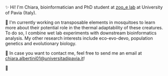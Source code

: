 ✨ Hi! I'm Chiara, bioinformatician and PhD student at [zoo_e lab](https://evolinus.github.io/zooe/) at University of Pavia (Italy).

🦟 I'm currently working on transposable elements in mosquitoes to learn more about their potential role in the thermal adaptability of these creatures. To do so, I combine wet lab experiments with downstream bioinformatics analysis. My other research interests include eco-evo-devo, population genetics and evolutionary biology.

🐜 In case you want to contact me, feel free to send me an email at [chiara.albertini01@universitadipavia.it](mailto:chiara.albertini01@universitadipavia.it)!

🌱
